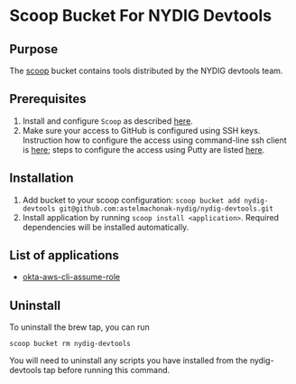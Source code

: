 # Scoop Bucket For NYDIG Devtools

## Purpose

The [scoop](https://scoop.sh/) bucket contains tools distributed by the NYDIG devtools team.

## Prerequisites

1. Install and configure `Scoop` as described [here](https://nydig.atlassian.net/wiki/spaces/EN/pages/959414291/Windows-native+development+environment+setup#Installing-Scoop).
2. Make sure your access to GitHub is configured using SSH keys. Instruction how to configure the access using command-line ssh client is [here](https://docs.github.com/en/authentication/connecting-to-github-with-ssh); steps to configure the access using Putty are listed [here](https://nydig.atlassian.net/wiki/spaces/EN/pages/959414291/Windows-native+development+environment+setup#Git-and-SSH-setup-using-Putty-tools).

## Installation

1. Add bucket to your scoop configuration: `scoop bucket add nydig-devtools git@github.com:astelmachonak-nydig/nydig-devtools.git`
2. Install application by running `scoop install <application>`. Required dependencies will be installed automatically.

## List of applications

- [okta-aws-cli-assume-role](https://github.com/oktadev/okta-aws-cli-assume-role)

## Uninstall

To uninstall the brew tap, you can run

`scoop bucket rm nydig-devtools`

You will need to uninstall any scripts you have installed from the nydig-devtools tap before running this command.
